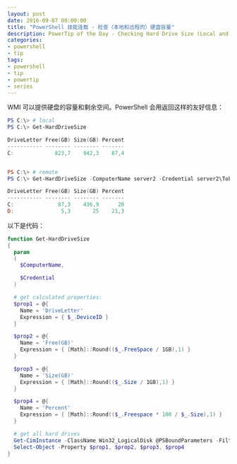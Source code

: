 ```yaml
---
layout: post
date: 2016-09-07 00:00:00
title: "PowerShell 技能连载 - 检查（本地和远程的）硬盘容量"
description: PowerTip of the Day - Checking Hard Drive Size (Local and Remote)
categories:
- powershell
- tip
tags:
- powershell
- tip
- powertip
- series
---
```

WMI 可以提供硬盘的容量和剩余空间。PowerShell 会用返回这样的友好信息：

```powershell
PS C:\> # local
PS C:\> Get-HardDriveSize

DriveLetter Free(GB) Size(GB) Percent
----------- -------- -------- -------
C:             823,7    942,3    87,4


PS C:\> # remote
PS C:\> Get-HardDriveSize -ComputerName server2 -Credential server2\Tobias

DriveLetter Free(GB) Size(GB) Percent
----------- -------- -------- -------
C:              87,3    436,9      20
D:               5,3       25    21,3
```

以下是代码：

```powershell
function Get-HardDriveSize
{
  param
  (
    $ComputerName,

    $Credential
  )

  # get calculated properties:
  $prop1 = @{
    Name = 'DriveLetter'
    Expression = { $_.DeviceID }
  }

  $prop2 = @{
    Name = 'Free(GB)'
    Expression = { [Math]::Round(($_.FreeSpace / 1GB),1) }
  }

  $prop3 = @{
    Name = 'Size(GB)'
    Expression = { [Math]::Round(($_.Size / 1GB),1) }
  }

  $prop4 = @{
    Name = 'Percent'
    Expression = { [Math]::Round(($_.Freespace * 100 / $_.Size),1) }
  }

  # get all hard drives
  Get-CimInstance -ClassName Win32_LogicalDisk @PSBoundParameters -Filter "DriveType=3" | 
  Select-Object -Property $prop1, $prop2, $prop3, $prop4
}
```

<!--本文国际来源：[Checking Hard Drive Size (Local and Remote)](http://community.idera.com/powershell/powertips/b/tips/posts/checking-hard-drive-size-local-and-remote)-->
